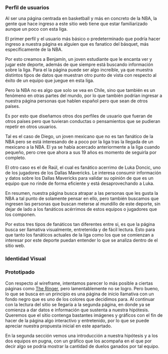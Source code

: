### Perfil de usuarios

Al ser una página centrada en basketball y más en concreto de la NBA, la gente que hace ingreso a este sitio web tiene que estar familiarizado aunque un poco con esta liga. 

El primer perfil y el usuario más básico o predeterminado que podría hacer ingreso a nuestra página es alguien que es fanatico del básquet, más específicamente de la NBA. 

Por esto creamos a Benjamín, un joven estudiante que le encanta ver y jugar este deporte, además de que siempre está buscando información sobre la liga. Para el la página puede ser algo increíble, ya que muestra distintos tipos de datos que muestran otro punto de vista con respecto al éxito de un equipo que juegue en esta liga. 

Pero la NBA no es algo que solo se vea en Chile, sino que también es un fenómeno en otras partes del mundo, por lo que también podrían ingresar a nuestra página personas que hablen español pero que sean de otros países. 

Es por esto que diseñamos otros dos perfiles de usuario que fueran de otros países pero que tuvieran conductas o pensamientos que se pudieran repetir en otros usuarios. 

Tal es el caso de Diego, un joven mexicano  que no es tan fanático de la NBA pero se está interesando de a poco por la liga tras la llegada de un mexicano a la NBA.  El ya se había acercado anteriormente a la liga cuando pequeño, pero cree que ahora a sus 19 años es momento de seguirla por completo. 

El otro caso es el de Raúl, el cual es fanático acerrimo de Luka Doncic, uno de los jugadores de los Dallas Mavericks. Le interesa consumir información y datos sobre los Dallas Mavericks para validar su opinión de que es un equipo que no rinde de forma eficiente y está desaprovechando a Luka. 

En resumen, nuestra página busca atrapar a las personas que les gusta la NBA a tal punto de solamente pensar en ello, pero también buscamos que ingresen las personas que buscan meterse al mundillo de este deporte, sin dejar de lado a los fanáticos acérrimos de estos equipos o jugadores que los componen. 

Por estos tres tipos de fanáticos tan diferentes entre si, es que la página busca ser llamativa visualmente, entretenida y de fácil lectura. Esto para que tanto los fanáticos actuales de la liga como los que se comienzan a interesar por este deporte puedan entender lo que se analiza dentro de el sitio web. 


### Identidad Visual




### Prototipado 

Con respecto al wireframe, intentamos parecer lo más posible a ciertas páginas como [The Ringer](https://nbadraft.theringer.com/mock-draft), pero lamentablemente no se logro. Pero bueno, lo que se busca en un principio es una página de inicio llamativa con un fondo negro que es uno de los colores que decidimos para. Al continuar con la lectura del sitio se llegaría a la segunda página, en donde ya se comienza a dar datos e información que sustenta a nuestra hipótesis. Queremos que el sitio contenga bastantes imágenes y gráficos con el fin de hacer de la página algo interactivo y entretenido, por lo que se puede apreciar nuestra propuesta inicial en este apartado. 

En la segunda sección vemos una introducción a nuestra hipótesis y a los dos equipos en pugna, con un gráfico que los acompaña en el que por decir algo se podría mostrar la cantidad de duelos ganados por tal equipo. 
